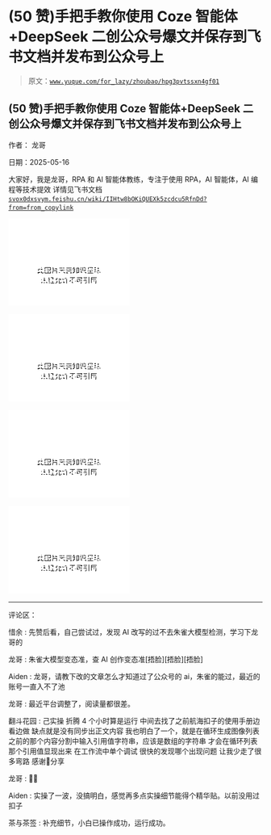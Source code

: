 # (50 赞)手把手教你使用 Coze 智能体+DeepSeek 二创公众号爆文并保存到飞书文档并发布到公众号上

> 原文：[`www.yuque.com/for_lazy/zhoubao/hpg3pvtssxn4gf01`](https://www.yuque.com/for_lazy/zhoubao/hpg3pvtssxn4gf01)

## (50 赞)手把手教你使用 Coze 智能体+DeepSeek 二创公众号爆文并保存到飞书文档并发布到公众号上

作者： 龙哥

日期：2025-05-16

大家好，我是龙哥，RPA 和 AI 智能体教练，专注于使用 RPA，AI 智能体，AI 编程等技术提效 详情见飞书文档 [`svox0dxsvym.feishu.cn/wiki/IIHtw8bOKiQUEXk5zcdcu5RfnDd?from=from_copylink`](https://svox0dxsvym.feishu.cn/wiki/IIHtw8bOKiQUEXk5zcdcu5RfnDd?from=from_copylink)

![](img/39d9366e68e71970126d08cc99ada985.png "None")

![](img/291e257ec98af1a36002f1248a9cfe8d.png "None")

![](img/35775a7504853b7f9e6f6c7fcff2bcd4.png "None")

![](img/983cc5d297bdb52ef857ae6c08ea8279.png "None")

* * *

评论区：

惜余 : 先赞后看，自己尝试过，发现 AI 改写的过不去朱雀大模型检测，学习下龙哥的

龙哥 : 朱雀大模型变态准，查 AI 创作变态准[捂脸][捂脸][捂脸]

Aiden : 龙哥，请教下改的文章怎么才知道过了公众号的 ai，朱雀的能过，最近的账号一直入不了池

龙哥 : 最近平台调整了，阅读量都很差。

翻斗花园 : 己实操 折腾 4 个小时算是运行 中间去找了之前航海扣子的使用手册边看边做 缺点就是没有同步出正文内容
我也明白了一个，就是在循环生成图像列表之前的那个内容分割中输入引用值字符串，应该是数组的字符串 才会在循环列表那个引用值显现出来 在工作流中单个调试
很快的发现哪个出现问题 让我少走了很多弯路 感谢🙏分享

龙哥 : 🐂🍺

Aiden : 实操了一波，没搞明白，感觉再多点实操细节能得个精华贴。以前没用过扣子

茶与茶签 : 补充细节，小白已操作成功，运行成功。